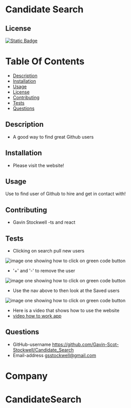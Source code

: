 
# Candidate Search

## License
[![Static Badge](https://img.shields.io/badge/License-Mit_License-name?style=flat&logo=%23512BD4&logoColor=%2300bfff&labelColor=%23add8e6&color=%2300bfff)](https://mit-license.org/)


# Table Of Contents
* [Description](#description)
* [Installation](#installation)
* [Usage](#usage)
* [License](#license)
* [Contributing](#contributing)
* [Tests](#tests)
* [Questions](#questions)


## Description
* A good way to find great Github users 

## Installation
* Please visit the website!


## Usage
Use to find user of Github to hire and get in contact with! 




## Contributing
* Gavin Stockwell -ts and react


## Tests


* Clicking on search pull new users

![image one showing how to click on green code button](./Assets/search.PNG)

* '+' and '-' to remove the user

![image one showing how to click on green code button](./Assets/minus.PNG)

* Use the nav above to then look at the Saved users

![image one showing how to click on green code button](./Assets/candidates.PNG)

* Here is a video that shows how to use the website
* [video how to work app](https://youtu.be/XmuNgnl5d2k)

## Questions
* GitHub-username https://github.com/Gavin-Scot-Stockwell/Candidate_Search
* Email-address gsstockwell@gmail.com


# Company
# CandidateSearch
